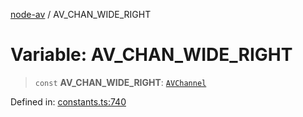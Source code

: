 [node-av](../globals.md) / AV\_CHAN\_WIDE\_RIGHT

# Variable: AV\_CHAN\_WIDE\_RIGHT

> `const` **AV\_CHAN\_WIDE\_RIGHT**: [`AVChannel`](../type-aliases/AVChannel.md)

Defined in: [constants.ts:740](https://github.com/seydx/av/blob/f8631fc881b394300b1479f511d55cf1c370a87f/src/constants/constants.ts#L740)
